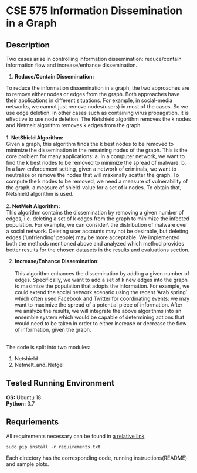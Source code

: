 # CSE 575 Information Dissemination in a Graph

## Description
Two cases arise in controlling information dissemination: reduce/contain information flow and increase/enhance dissemination.<br />

1. **Reduce/Contain Dissemination:**

To reduce the information dissemination in a graph, the two approaches are to remove either nodes or edges from the graph. Both approaches have their applications in different situations.
For example, in social-media networks, we cannot just remove nodes(users) in most of the cases. So we use edge deletion. In other cases such as containing virus propagation, it is effective to use
node deletion. The Netshield algorithm removes the k nodes and Netmelt algorithm removes k edges from the graph.<br /><br />
        1. **NetShield Algorithm:**<br />
            Given a graph, this algorithm finds the k best nodes to be removed to minimize the dissemination in the remaining nodes of the graph.
            This is the core problem for many applications:
                a. In a computer network, we want to find the k best nodes to be removed to minimize the spread of malware.
                b. In a law-enforcement setting, given a network of criminals, we want to neutralize or remove the nodes that will maximally scatter the graph.
            To compute the k nodes to be removed, we need a measure of vulnerability of the graph, a measure of shield-value for a set of k nodes. To obtain that, Netshield algorithm is used.<br /><br />
        2. **NetMelt Algorithm:**<br />
            This algorithm contains the dissemination by removing a given number of edges, i.e. deleting a set of k edges from the graph to minimize the infected population. For example, we can consider\ the distribution of malware over a social network. Deleting user accounts may not be desirable, but deleting edges (‘unfriending’ people) may be more acceptable. We implemented both the methods mentioned above and analyzed which method provides better results for the chosen datasets in the results and evaluations section.


2. **Increase/Enhance Dissemination:**<br /><br />
This algorithm enhances the dissemination by adding a given number of edges. Specifically, we want to add a set of k new edges into the graph to maximize the population that adopts the information. For example, we could extend the social network scenario using the recent ‘Arab spring’ which often used Facebook and Twitter for coordinating events: we may want to maximize the spread of a potential piece of information.
After we analyze the results, we will integrate the above algorithms into an ensemble system which would be capable of determining actions that would need to be taken in order to either increase or decrease the flow of information, given the graph.<br /><br />


The code is split into two modules:
1. Netshield
2. Netmelt_and_Netgel

## Tested Running Environment
**OS:** Ubuntu 18<br />
**Python:** 3.7

## Requriements
All requirements necessary can be found in [a relative link](requirements.txt)

```
sudo pip install -r requirements.txt
```

Each directory has the corresponding code, running instructions(README) and sample plots.
